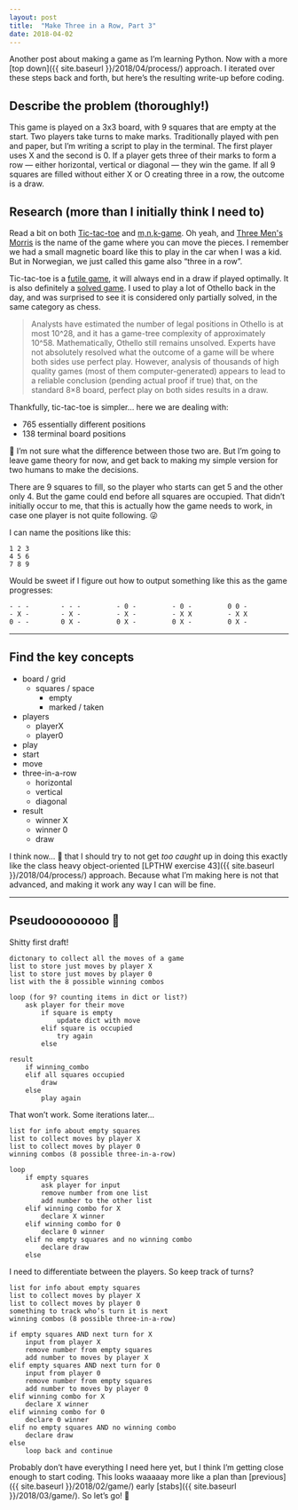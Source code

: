 ```yaml
---
layout: post
title:  "Make Three in a Row, Part 3"
date: 2018-04-02
---
```


Another post about making a game as I’m learning Python. Now with a more [top down]({{ site.baseurl }}/2018/04/process/) approach. I&nbsp;iterated over these steps back and forth, but here’s the resulting write-up before coding.

## Describe the problem (thoroughly!)

This game is played on a 3x3 board, with 9 squares that are empty at the start. Two players take turns to make marks. Traditionally played with pen and paper, but I’m writing a script to play in the terminal. The first player uses X and the second is 0. If a player gets three of their marks to form a row — either horizontal, vertical or diagonal — they win the game. If all 9 squares are filled without either X or O creating three in a row, the outcome is a draw.

## Research (more than I initially think I need to)

Read a bit on both [Tic-tac-toe](https://en.wikipedia.org/wiki/Tic-tac-toe) and [m,n,k-game](https://en.wikipedia.org/wiki/M,n,k-game). Oh yeah, and [Three Men's Morris](https://en.wikipedia.org/wiki/Three_Men%27s_Morris) is the name of the game where you can move the pieces. I remember we had a small magnetic board like this to play in the car when I was a kid. But in Norwegian, we just called this game also “three in a row”.

Tic-tac-toe is a [futile game](https://en.wikipedia.org/wiki/Futile_game), it will always end in a draw if played optimally. It is also definitely a [solved game](https://en.wikipedia.org/wiki/Solved_game). I used to play a lot of Othello back in the day, and was surprised to see it is considered only partially solved, in the same category as chess.

> Analysts have estimated the number of legal positions in Othello is at most 10^28, and it has a game-tree complexity of approximately 10^58. Mathematically, Othello still remains unsolved. Experts have not absolutely resolved what the outcome of a game will be where both sides use perfect play. However, analysis of thousands of high quality games (most of them computer-generated) appears to lead to a reliable conclusion (pending actual proof if true) that, on the standard 8×8 board, perfect play on both sides results in a draw.

Thankfully, tic-tac-toe is simpler… here we are dealing with:

* 765 essentially different positions
* 138 terminal board positions

🤔 I’m not sure what the difference between those two are. But I’m going to leave game theory for now, and get back to making my simple version for two humans to make the decisions.

There are 9 squares to fill, so the player who starts can get 5 and the other only 4. But the game could end before all squares are occupied. That didn’t initially occur to me, that this is actually how the game needs to work, in case one player is not quite following. 😜

I can name the positions like this:

```
1 2 3
4 5 6
7 8 9
```

Would be sweet if I figure out how to output something like this as the game progresses:

```
- - -        - - -         - 0 -         - 0 -         0 0 -
- X -        - X -         - X -         - X X         - X X
0 - -        0 X -         0 X -         0 X -         0 X -
```

---

## Find the key concepts

* board / grid
  * squares / space
    * empty
    * marked / taken
* players
  * playerX
  * player0
* play
* start
* move
* three-in-a-row
  * horizontal
  * vertical
  * diagonal
* result
  * winner X
  * winner 0
  * draw

I think now… 🤔 that I should try to not get _too caught_ up in doing this exactly like the class heavy object-oriented [LPTHW exercise 43]({{ site.baseurl }}/2018/04/process/) approach. Because what I’m making here is not that advanced, and making it work any way I can will be fine.

---

## Pseudooooooooo 👻

Shitty first draft!

```
dictonary to collect all the moves of a game
list to store just moves by player X
list to store just moves by player 0
list with the 8 possible winning combos

loop (for 9? counting items in dict or list?)
    ask player for their move
        if square is empty
            update dict with move
        elif square is occupied
            try again
        else

result
    if winning_combo
    elif all squares occupied
        draw
    else
        play again
```

That won’t work. Some iterations later…

```
list for info about empty squares
list to collect moves by player X
list to collect moves by player 0
winning combos (8 possible three-in-a-row)

loop
    if empty squares
        ask player for input
        remove number from one list
        add number to the other list
    elif winning combo for X
        declare X winner
    elif winning combo for 0
        declare 0 winner
    elif no empty squares and no winning combo
        declare draw
    else
```

I need to differentiate between the players. So keep track of turns?

```
list for info about empty squares
list to collect moves by player X
list to collect moves by player 0
something to track who’s turn it is next
winning combos (8 possible three-in-a-row)

if empty squares AND next turn for X
    input from player X
    remove number from empty squares
    add number to moves by player X
elif empty squares AND next turn for 0
    input from player 0
    remove number from empty squares
    add number to moves by player 0
elif winning combo for X
    declare X winner
elif winning combo for 0
    declare 0 winner
elif no empty squares AND no winning combo
    declare draw
else
    loop back and continue
```

Probably don’t have everything I need here yet, but I think I’m getting close enough to start coding. This looks waaaaay more like a plan than [previous]({{ site.baseurl }}/2018/02/game/) early [stabs]({{ site.baseurl }}/2018/03/game/). So let’s go! 🚀
